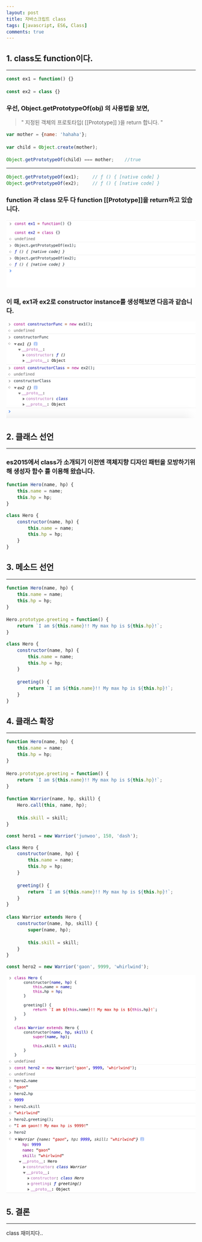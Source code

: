 ```yaml
---
layout: post
title: 자바스크립트 class
tags: [javascript, ES6, Class]
comments: true
---
```



## 1. class도 function이다.

------

```javascript
const ex1 = function() {}

const ex2 = class {}
```



### 우선, **Object.getPrototypeOf(obj)** 의 사용법을 보면,



> " 지정된 객체의 프로토타입(  [[Prototype]]  )을 return 합니다. "

```javascript
var mother = {name: 'hahaha'};

var child = Object.create(mother);

Object.getPrototypeOf(child) === mother;	//true
```

---

```javascript
Object.getPrototypeOf(ex1);		// ƒ () { [native code] }
Object.getPrototypeOf(ex2);		// ƒ () { [native code] }
```





### function 과 class 모두 다 function [[Prototype]]을 return하고 있습니다.



![class3](../img/js_class3.png)



### 이 때, ex1과 ex2로 constructor instance를 생성해보면 다음과 같습니다.



![class4](../img/js_class4.png)





## 2. 클래스 선언

------

### es2015에서 class가 소개되기 이전엔 객체지향 디자인 패턴을 모방하기위해 **생성자 함수** 를 이용해 왔습니다.

```javascript
function Hero(name, hp) {
	this.name = name;
	this.hp = hp;
}
```

```javascript
class Hero {
	constructor(name, hp) {
		this.name = name;
		this.hp = hp;
	}
}
```





## 3. 메소드 선언

------

```javascript
function Hero(name, hp) {
	this.name = name;
	this.hp = hp;
}

Hero.prototype.greeting = function() {
	return `I am ${this.name}!! My max hp is ${this.hp}!`;
}
```

```javascript
class Hero {
	constructor(name, hp) {
		this.name = name;
		this.hp = hp;
	}
	
	greeting() {
		return `I am ${this.name}!! My max hp is ${this.hp}!`;
	}
}
```





## 4. 클래스 확장

------

```javascript
function Hero(name, hp) {
	this.name = name;
	this.hp = hp;
}

Hero.prototype.greeting = function() {
	return `I am ${this.name}!! My max hp is ${this.hp}!`;
}

function Warrior(name, hp, skill) {
	Hero.call(this, name, hp);
	
	this.skill = skill;
}
```

```javascript
const hero1 = new Warrior('junwoo', 150, 'dash');
```



```javascript
class Hero {
	constructor(name, hp) {
		this.name = name;
		this.hp = hp;
	}
	
	greeting() {
		return `I am ${this.name}!! My max hp is ${this.hp}!`;
	}
}

class Warrior extends Hero {
	constructor(name, hp, skill) {
		super(name, hp);
		
		this.skill = skill;
	}
}
```

```javascript
const hero2 = new Warrior('gaon', 9999, 'whirlwind');
```

![class5](../img/js_class5.png)





## 5. 결론

------

class 재미지다..
